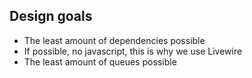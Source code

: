 ## Design goals

- The least amount of dependencies possible
- If possible, no javascript, this is why we use Livewire
- The least amount of queues possible
